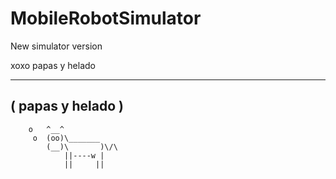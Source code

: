 # MobileRobotSimulator
New simulator version

xoxo papas y helado 
 ________________
( papas y helado )
 ----------------
        o   ^__^
         o  (oo)\_______
            (__)\       )\/\
                ||----w |
                ||     ||
